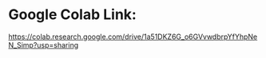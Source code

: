 # Google Colab Link:

https://colab.research.google.com/drive/1a51DKZ6G_o6GVvwdbrpYfYhpNeN_Simp?usp=sharing
